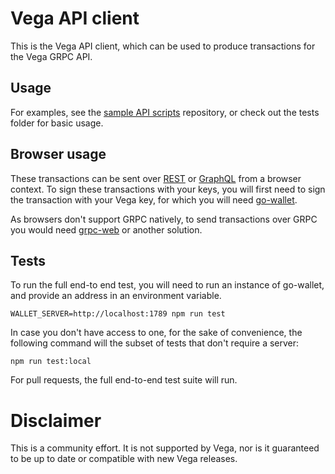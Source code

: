 # Vega API client
This is the Vega API client, which can be used to produce transactions for the Vega GRPC API.

## Usage
For examples, see the [sample API scripts](https://github.com/vegaprotocol/sample-api-scripts/) repository, or check out the tests folder for basic usage.

## Browser usage
These transactions can be sent over [REST](https://docs.testnet.vega.xyz/docs/apis/rest/) or [GraphQL](https://docs.testnet.vega.xyz/docs/apis/graphql/) from a browser context. To sign these transactions with your keys, you will first need to sign the transaction with your Vega key, for which you will need [go-wallet](https://github.com/vegaprotocol/go-wallet).

As browsers don't support GRPC natively, to send transactions over GRPC you would need [grpc-web](https://github.com/grpc/grpc-web) or another solution.

## Tests
To run the full end-to end test, you will need to run an instance of go-wallet, and provide an address in an environment variable.
```shell
WALLET_SERVER=http://localhost:1789 npm run test
```

In case you don't have access to one, for the sake of convenience, the following command will the subset of tests that don't require a server:
```shell
npm run test:local
```

For pull requests, the full end-to-end test suite will run.

# Disclaimer
This is a community effort. It is not supported by Vega, nor is it guaranteed
to be up to date or compatible with new Vega releases.
